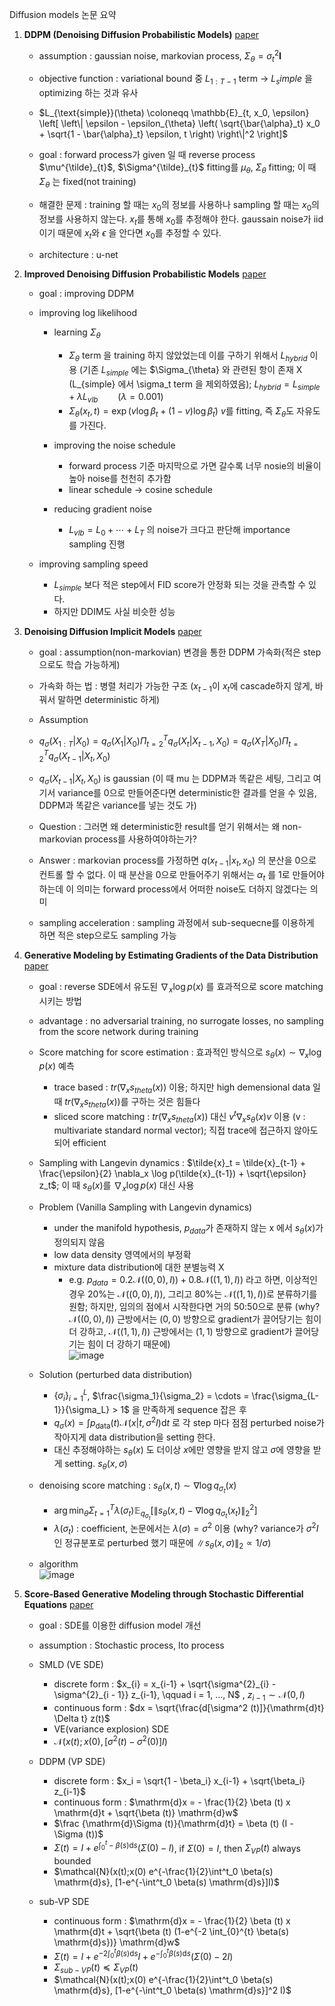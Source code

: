 Diffusion models 논문 요약

1. **DDPM (Denoising Diffusion Probabilistic Models)**   [paper](https://arxiv.org/abs/2006.11239)  
   - assumption : gaussian noise, markovian process, $\Sigma_{\theta} = \sigma_t^2 \mathbf{I}$  
   - objective function : variational bound 중 $L_{1:T-1}$ term -> $L_simple$ 을 optimizing 하는 것과 유사
   - $L_{\text{simple}}(\theta) \coloneqq \mathbb{E}_{t, x_0, \epsilon} \left[ \left\| \epsilon - \epsilon_{\theta} \left( \sqrt{\bar{\alpha}_t} x_0 + \sqrt{1 - \bar{\alpha}_t} \epsilon, t \right) \right\|^2 \right]$

   - goal : forward process가 given 일 때 reverse process $\mu^{\tilde}_{t}$, $\Sigma^{\tilde}_{t}$ fitting를 $\mu_{\theta}$, $\Sigma_{\theta}$ fitting; 이 때 $\Sigma_{\theta}$ 는 fixed(not training)
   - 해결한 문제 : training 할 때는 $x_0$의 정보를 사용하나 sampling 할 때는 $x_0$의 정보를 사용하지 않는다. $x_t$를 통해 $x_0$를 추정해야 한다. gaussain noise가 iid 이기 때문에 $x_t$와 $\epsilon$ 을 안다면 $x_0$를 추정할 수 있다.
   - architecture : u-net


2. **Improved Denoising Diffusion Probabilistic Models**   [paper](https://arxiv.org/abs/2102.09672)
   - goal : improving DDPM
   - improving log likelihood
      - learning $\Sigma_{\theta}$
         - $\Sigma_{\theta}$ term 을 training 하지 않았었는데 이를 구하기 위해서 $L_{hybrid}$ 이용 (기존 $L_{simple}$ 에는 $\Sigma_{\theta} 와 관련된 항이 존재 X (L_{simple} 에서 \sigma_t term 을 제외하였음); $L_{hybrid} = L_{simple} + \lambda L_{vlb} \qquad (\lambda = 0.001)$
         - $\Sigma_{\theta}(x_t, t) = \exp(v \log \beta_t + (1 - v) \log \tilde{\beta}_t)$
           $v$를 fitting, 즉 $\Sigma_\theta$도 자유도를 가진다.
   
      - improving the noise schedule
         - forward process 기준 마지막으로 가면 갈수록 너무 nosie의 비율이 높아 noise를 천천히 추가함
         - linear schedule -> cosine schedule
           
      - reducing gradient noise
         - $L_{vlb} = L_0 + \cdots + L_T$ 의 noise가 크다고 판단해 importance sampling 진행

   - improving sampling speed
      - $L_{simple}$ 보다 적은 step에서 FID score가 안정화 되는 것을 관측할 수 있다.
      - 하지만 DDIM도 사실 비슷한 성능

3. **Denoising Diffusion Implicit Models**   [paper](https://arxiv.org/abs/2010.02502)
   - goal : assumption(non-markovian) 변경을 통한 DDPM 가속화(적은 step으로도 학습 가능하게)
   - 가속화 하는 법 : 병렬 처리가 가능한 구조 ($x_{t-1}$이 $x_{t}$에 cascade하지 않게, 바꿔서 말하면 deterministic 하게)
   - Assumption
   - $q_{\sigma}(X_{1:T}|X_0) = q_{\sigma}(X_1|X_0) \Pi_{t=2}^{T} q_{\sigma} (X_{t}|X_{t-1}, X_0) = q_{\sigma} (X_T|X_0) \Pi_{t=2}^{T} q_{\sigma} (X_{t-1}|X_{t}, X_0)$
   - $q_{\sigma} (X_{t-1}|X_{t}, X_0)$ is gaussian (이 때 mu 는 DDPM과 똑같은 세팅, 그리고 여기서 variance를 0으로 만들어준다면 deterministic한 결과를 얻을 수 있음, DDPM과 똑같은 variance를 넣는 것도 가)

   - Question : 그러면 왜 deterministic한 result를 얻기 위해서는 왜 non-markovian process를 사용하여야하는가?
   - Answer : markovian process를 가정하면 $q(x_{t-1}|x_t, x_0)$ 의 분산을 0으로 컨트롤 할 수 없다. 이 때 분산을 0으로 만들어주기 위해서는 $\alpha_t$ 를 1로 만들어야하는데 이 의미는 forward process에서 어떠한 noise도 더하지 않겠다는 의미

   - sampling acceleration : sampling 과정에서 sub-sequecne를 이용하게 하면 적은 step으로도 sampling 가능


4. **Generative Modeling by Estimating Gradients of the Data Distribution**   [paper](https://arxiv.org/abs/1907.05600)
   - goal : reverse SDE에서 유도된 $\nabla_x \log p(x)$ 를 효과적으로 score matching 시키는 방법
   - advantage : no adversarial training, no surrogate losses, no sampling from the score network during training
   - Score matching for score estimation : 효과적인 방식으로 $s_{\theta}(x) \sim \nabla_x \log p(x)$ 예측
      - trace based : $tr(\nabla_x s_{theta}(x))$ 이용; 하지만 high demensional data 일 때 $tr(\nabla_x s_{theta}(x))$를 구하는 것은 힘들다
      - sliced score matching : $tr(\nabla_x s_{theta}(x))$ 대신 $v^t \nabla_x s_{\theta}(x) v$ 이용 (v : multivariate standard normal vector); 직접 trace에 접근하지 않아도 되어 efficient

   - Sampling with Langevin dynamics : $\tilde{x}_t = \tilde{x}_{t-1} + \frac{\epsilon}{2} \nabla_x \log p(\tilde{x}_{t-1}) + \sqrt{\epsilon} z_t$; 이 때 $s_{\theta}(x)$를 $\nabla_x \log p(x)$ 대신 사용

   - Problem (Vanilla Sampling with Langevin dynamics)
      - under the manifold hypothesis, $p_{data}$가 존재하지 않는 x 에서 $s_\theta(x)$가 정의되지 않음
      - low data density 영역에서의 부정확
      - mixture data distribution에 대한 분별능력 X
         - e.g. $p_{data} = 0.2 \mathcal{N} ((0,0), I)) + 0.8  \mathcal{N} ((1,1), I))$ 라고 하면, 이상적인 경우 20%는 $\mathcal{N} ((0,0), I))$, 그리고 80%는 $\mathcal{N} ((1,1), I))$로 분류하기를 원함; 하지만, 임의의 점에서 시작한다면 거의 50:50으로 분류 (why? $\mathcal{N} ((0,0), I))$ 근방에서는 $(0,0)$ 방향으로 gradient가 끌어당기는 힘이 더 강하고, $\mathcal{N} ((1,1), I))$ 근방에서는 $(1,1)$ 방향으로 gradient가 끌어당기는 힘이 더 강하기 때문에) <br />
           ![image](https://github.com/ddolmaeng/diffusion-paper-summary/assets/112860653/c5c1866d-8cf8-4332-b75d-67202758a27c)


   - Solution (perturbed data distribution)
      - $\{\sigma_i\}^{L}_{i=1}$, $\frac{\sigma_1}{\sigma_2} = \cdots = \frac{\sigma_{L-1}}{\sigma_L} > 1$ 을 만족하게 sequence 잡은 후
      - $q_{\sigma}(x) = \int p_{\text{data}}(t) \mathcal{N} (x | t, \sigma^2 I) \mathrm{d}t$ 로 각 step 마다 점점 perturbed noise가 작아지게 data distribution을 setting 한다.
      - 대신 추정해야하는 $s_{\theta} (x)$ 도 더이상 $x$에만 영향을 받지 않고 $\sigma$에 영향을 받게 setting. $s_{\theta} (x, \sigma)$

   - denoising score matching : $s_\theta(x,t) \sim \nabla \log q_{\sigma_t}(x)$
      - $\arg \min_{\theta} \Sigma_{t=1}^{T} \lambda(\sigma_t) \mathbb{E}_{q_{\sigma_t}} [\|s_{\theta}(x, t) - \nabla \log q_{\sigma_t} (x_t)\|_2^2]$
      - $\lambda(\sigma_t)$ : coefficient, 논문에서는 $\lambda(\sigma) = \sigma^2$ 이용 (why? variance가 $\sigma^2 I$인 정규분포로 perturbed 했기 때문에 $\|s_{\theta} (x, \sigma)\|_2 \propto 1/{\sigma}$)

   - algorithm <br />
     ![image](https://github.com/ddolmaeng/diffusion-paper-summary/assets/112860653/99cfb858-de57-464c-b165-861616a6170f)



7. **Score-Based Generative Modeling through Stochastic Differential Equations**   [paper](https://arxiv.org/abs/2011.13456)
   - goal : SDE를 이용한 diffusion model 개선
   - assumption : Stochastic process, Ito process
   - SMLD (VE SDE)
      - discrete form : $x_{i} = x_{i-1} + \sqrt{\sigma^{2}_{i} - \sigma^{2}_{i - 1}} z_{i-1}, \qquad i = 1, ..., N$ , $z_{i-1} \sim \mathcal{N}(0, I)$
      - continuous form : $dx = \sqrt{\frac{d[\sigma^2 (t)]}{\mathrm{d}t} \Delta t} z(t)$
      - VE(variance explosion) SDE
      - $\mathcal{N}(x(t);x(0), [\sigma^2(t) - \sigma^2(0)] I)$
    
   - DDPM (VP SDE)
      - discrete form : $x_i = \sqrt{1 - \beta_i} x_{i-1} + \sqrt{\beta_i} z_{i-1}$
      - continuous form : $\mathrm{d}x = - \frac{1}{2} \beta (t) x \mathrm{d}t + \sqrt{\beta (t)} \mathrm{d}w$
      - $\frac {\mathrm{d}\Sigma (t)}{\mathrm{d}t} = \beta (t) (I - \Sigma (t))$
      - $\Sigma(t) = I + e^{\int_{0}^{t} - \beta (s) \mathrm{d}s} (\Sigma(0) - I)$, if $\Sigma (0) = I$, then $\Sigma_{VP}(t)$ always bounded
      - $\mathcal{N}(x(t);x(0) e^{-\frac{1}{2}\int^t_0 \beta(s) \mathrm{d}s}, [1-e^{-\int^t_0 \beta(s) \mathrm{d}s}]I)$

   - sub-VP SDE
      - continuous form : $\mathrm{d}x = - \frac{1}{2} \beta (t) x \mathrm{d}t + \sqrt{\beta (t) (1-e^{-2 \int_{0}^{t} \beta(s) \mathrm{d}s})} \mathrm{d}w$
      - $\Sigma(t) = I + e^{- 2 \int_{0}^{t} \beta (s) \mathrm{d}s} I + e^{- \int_{0}^{t} \beta (s) \mathrm{d}s} (\Sigma(0) - 2I)$
      - $\Sigma_{sub-VP}(t) \preccurlyeq \Sigma_{VP}(t)$
      - $\mathcal{N}(x(t);x(0) e^{-\frac{1}{2}\int^t_0 \beta(s) \mathrm{d}s}, [1-e^{-\int^t_0 \beta(s) \mathrm{d}s}]^2 I)$





